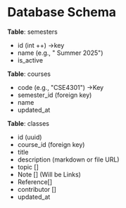 # Database Schema 

**Table**: semesters
- id  (int ++) ->key 
- name (e.g., " Summer 2025")
- is_active

**Table**: courses
- code (e.g., "CSE4301") ->Key
- semester_id (foreign key)
- name
- updated_at

**Table**: classes
- id (uuid)
- course_id (foreign key)
- title
- description (markdown or file URL)
- topic [] 
- Note [] (Will be Links)
- Reference[]
- contributor []
- updated_at
